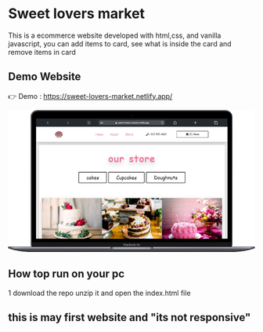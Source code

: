# Sweet lovers market 

This is a ecommerce website developed with html,css, and vanilla javascript, you can add items to card, see what is inside the card and remove items in card

## Demo Website

👉 Demo : https://sweet-lovers-market.netlify.app/

![SweetsLoversMarket](SweetsLoversMarket.png)

## How top run on your pc

1 download the repo unzip it and open the index.html file 

## this is may first website and "its not responsive" 
